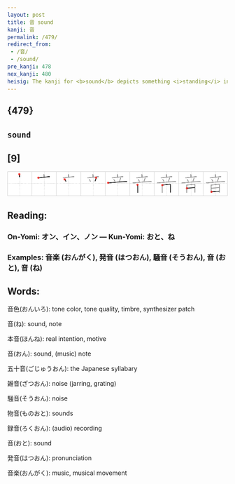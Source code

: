 ```yaml
---
layout: post
title: 音 sound
kanji: 音
permalink: /479/
redirect_from:
 - /音/
 - /sound/
pre_kanji: 478
nex_kanji: 480
heisig: The kanji for <b>sound</b> depicts something <i>standing</i> in the air over a <i>tongue wagging in a mouth</i>, much the same as a <b>sound</b> does for the briefest of moments before disappearing.
---
```


## {479}

## `sound`

## [9]

<div class="stroke"><img src="../images/E99FB3.png" /></div>

## Reading:

### On-Yomi: オン、イン、ノン &mdash; Kun-Yomi: おと、ね

### Examples: 音楽 (おんがく), 発音 (はつおん), 騒音 (そうおん), 音 (おと), 音 (ね)

## Words:

音色(おんいろ): tone color, tone quality, timbre, synthesizer patch

音(ね): sound, note

本音(ほんね): real intention, motive

音(おん): sound, (music) note

五十音(ごじゅうおん): the Japanese syllabary

雑音(ざつおん): noise (jarring, grating)

騒音(そうおん): noise

物音(ものおと): sounds

録音(ろくおん): (audio) recording

音(おと): sound

発音(はつおん): pronunciation

音楽(おんがく): music, musical movement
